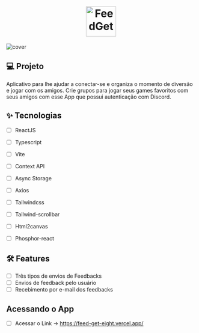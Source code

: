 <h1 align="center">
  <img alt="FeedGet" height="80" title="FeedGet" src=".github/Feed.png" />
</h1>


![cover](.github/Capa.png?style=flat)


## 💻 Projeto
Aplicativo para lhe ajudar a conectar-se e organiza o momento de diversão e jogar com os amigos. Crie grupos para jogar seus games favoritos com seus amigos com esse App que possui autenticação com Discord.

## ✨ Tecnologias

-   [ ] ReactJS
-   [ ] Typescript
-   [ ] Vite
-   [ ] Context API
-   [ ] Async Storage
-   [ ] Axios 
-   [ ] Tailwindcss
-   [ ] Tailwind-scrollbar
-   [ ] Html2canvas
-   [ ] Phosphor-react



## :hammer_and_wrench: Features 

-   [ ] Três tipos de envios de Feedbacks
-   [ ] Envios de feedback pelo usuário
-   [ ] Recebimento por e-mail dos feedbacks

## Acessando o App

-   [ ] Acessar o Link -> https://feed-get-eight.vercel.app/

<br />
